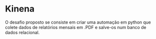 # Kinena
O desafio proposto se consiste em criar uma automação em python que colete dados de relatórios mensais em .PDF e salve-os num banco de dados relacional.
